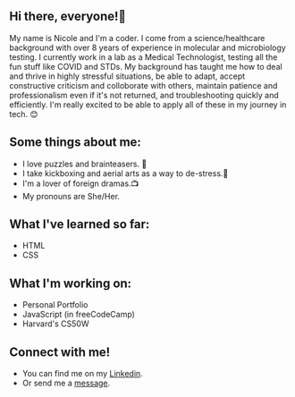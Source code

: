 ## Hi there, everyone!👋

My name is Nicole and I'm a coder. I come from a science/healthcare background with over 8 years of experience in molecular and microbiology testing. I currently work in a lab as a Medical Technologist, testing all the fun stuff like COVID and STDs. My background has taught me how to deal and thrive in highly stressful situations, be able to adapt, accept constructive criticism and colloborate with others, maintain patience and professionalism even if it's not returned, and troubleshooting quickly and efficiently. I'm really excited to be able to apply all of these in my journey in tech. 😊

## Some things about me: 
- I love puzzles and brainteasers. 🧩
- I take kickboxing and aerial arts as a way to de-stress.🥊
- I'm a lover of foreign dramas.📺
- My pronouns are She/Her.

## What I've learned so far:
- HTML
- CSS

## What I'm working on:
 - Personal Portfolio
 - JavaScript (in freeCodeCamp)
 - Harvard's CS50W

## Connect with me!
 - You can find me on my [Linkedin](https://www.linkedin.com/in/nicole-payne-60615343/).
 - Or send me a [message](mailto:nicole1rock@gmail.com).

<!--
**Npcodes1/Npcodes1** is a ✨ _special_ ✨ repository because its `README.md` (this file) appears on your GitHub profile.

-->
